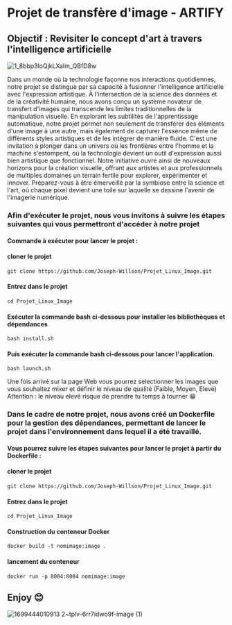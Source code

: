 # Projet de transfère d'image - ARTIFY

## Objectif : Revisiter le concept d'art à travers l'intelligence artificielle
![1_8bbp3loQjkLXaIm_QBfD8w](https://github.com/Joseph-Willson/Projet_Linux_Image/assets/102141518/6ef79402-0f01-4e07-9562-96268c58796b)


Dans un monde où la technologie façonne nos interactions quotidiennes, notre projet se distingue par sa capacité à fusionner l'intelligence artificielle avec l'expression artistique. À l'intersection de la science des données et de la créativité humaine, nous avons conçu un système novateur de transfert d'images qui transcende les limites traditionnelles de la manipulation visuelle. En explorant les subtilités de l'apprentissage automatique, notre projet permet non seulement de transférer des éléments d'une image à une autre, mais également de capturer l'essence même de différents styles artistiques et de les intégrer de manière fluide. C'est une invitation à plonger dans un univers où les frontières entre l'homme et la machine s'estompent, où la technologie devient un outil d'expression aussi bien artistique que fonctionnel. Notre initiative ouvre ainsi de nouveaux horizons pour la création visuelle, offrant aux artistes et aux professionnels de multiples domaines un terrain fertile pour explorer, expérimenter et innover. Préparez-vous à être émerveillé par la symbiose entre la science et l'art, où chaque pixel devient une toile sur laquelle se dessine l'avenir de l'imagerie numérique.



### Afin d'exécuter le projet, nous vous invitons à suivre les étapes suivantes qui vous permettront d'accéder à notre projet

#### Commande à exécuter pour lancer le projet :

#### cloner le projet

`git clone https://github.com/Joseph-Willson/Projet_Linux_Image.git                               `

#### Entrez dans le projet

`cd Projet_Linux_Image                                            `

#### Exécuter la commande bash ci-dessous pour installer les bibliothèques et dépendances

`bash install.sh                                                  `


#### Puis exécuter la commande bash ci-dessous pour lancer l'application.

`bash launch.sh                                                   `

Une fois arrivé sur la page Web vous pourrez selectionner les images que vous souhaitez mixer et définir le niveau de qualité (Faible, Moyen, Elevé)
Attention : le niveau elevé risque de prendre tu temps à tourner 😁

### Dans le cadre de notre projet, nous avons créé un Dockerfile pour la gestion des dépendances, permettant de lancer le projet dans l'environnement dans lequel il a été travaillé.

#### Vous pourrez suivre les étapes suivantes pour lancer le projet à partir du Dockerfile :

#### cloner le projet

`git clone https://github.com/Joseph-Willson/Projet_Linux_Image.git                               `

#### Entrez dans le projet

`cd Projet_Linux_Image                                            `

#### Construction du conteneur Docker

`docker build -t nomimage:image .                                 `

#### lancement du conteneur

`docker run -p 8084:8084 nomimage:image                           `


## Enjoy 😊

![1699444010913 2~tplv-6rr7idwo9f-image (1)](https://github.com/Joseph-Willson/Projet_Linux_Image/assets/102141518/f68ddf02-3ce0-43c3-a046-f0262a5bd599)




